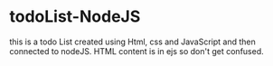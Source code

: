# todoList-NodeJS

this is a todo List created using Html, css and JavaScript and then connected to nodeJS.
HTML content is in ejs so don't get confused.
